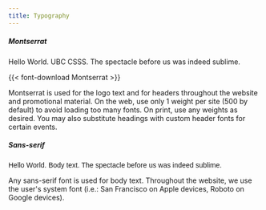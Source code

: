 ```yaml
---
title: Typography
---
```


##### Montserrat

<span class="display-4">
Hello World. UBC CSSS. The spectacle before us was
indeed sublime.
</span>

{{< font-download Montserrat >}}

Montserrat is used for the logo text and for headers throughout the website and
promotional material. On the web, use only 1 weight per site (500 by default) to
avoid loading too many fonts. On print, use any weights as desired. You may also
substitute headings with custom header fonts for certain events.

##### Sans-serif

<span class="display-4" style="font-family:sans-serif">
Hello World. Body text.
The spectacle before us was indeed sublime.
</span>

Any sans-serif font is used for body text. Throughout the website, we use the
user's system font (i.e.: San Francisco on Apple devices, Roboto on Google
devices).
